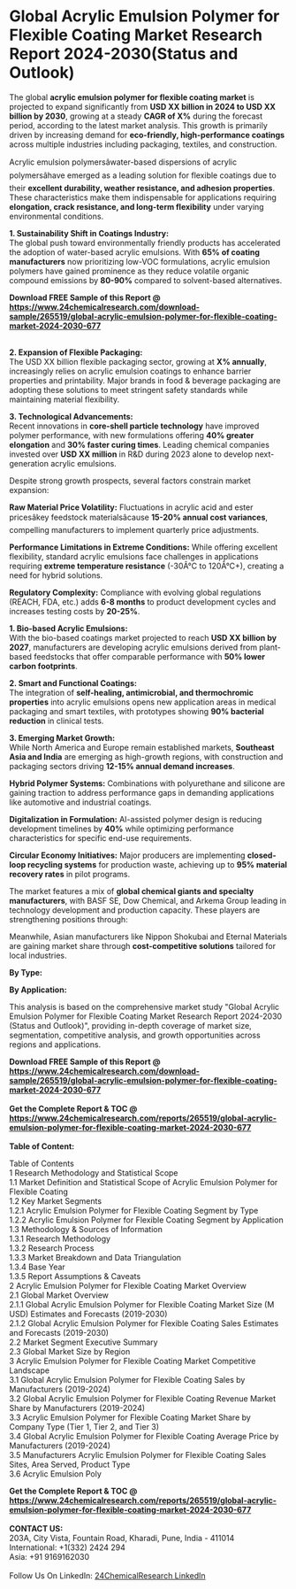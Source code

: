 <h1>Global Acrylic Emulsion Polymer for Flexible Coating Market Research Report 2024-2030(Status and Outlook)</h1><p>The global <strong>acrylic emulsion polymer for flexible coating market</strong> is projected to expand significantly from <strong>USD XX billion in 2024 to USD XX billion by 2030</strong>, growing at a steady <strong>CAGR of X%</strong> during the forecast period, according to the latest market analysis. This growth is primarily driven by increasing demand for <strong>eco-friendly, high-performance coatings</strong> across multiple industries including packaging, textiles, and construction.</p><p>Acrylic emulsion polymersâwater-based dispersions of acrylic polymersâhave emerged as a leading solution for flexible coatings due to their <strong>excellent durability, weather resistance, and adhesion properties</strong>. These characteristics make them indispensable for applications requiring <strong>elongation, crack resistance, and long-term flexibility</strong> under varying environmental conditions.</p><p><strong>1. Sustainability Shift in Coatings Industry:</strong><br>
The global push toward environmentally friendly products has accelerated the adoption of water-based acrylic emulsions. With <strong>65% of coating manufacturers</strong> now prioritizing low-VOC formulations, acrylic emulsion polymers have gained prominence as they reduce volatile organic compound emissions by <strong>80-90%</strong> compared to solvent-based alternatives.</p><div><b>Download FREE Sample of this Report @ 
            <a href="https://www.24chemicalresearch.com/download-sample/265519/global-acrylic-emulsion-polymer-for-flexible-coating-market-2024-2030-677">
            https://www.24chemicalresearch.com/download-sample/265519/global-acrylic-emulsion-polymer-for-flexible-coating-market-2024-2030-677</a></b></div><br><p><strong>2. Expansion of Flexible Packaging:</strong><br>
The USD XX billion flexible packaging sector, growing at <strong>X% annually</strong>, increasingly relies on acrylic emulsion coatings to enhance barrier properties and printability. Major brands in food &amp; beverage packaging are adopting these solutions to meet stringent safety standards while maintaining material flexibility.</p><p><strong>3. Technological Advancements:</strong><br>
Recent innovations in <strong>core-shell particle technology</strong> have improved polymer performance, with new formulations offering <strong>40% greater elongation</strong> and <strong>30% faster curing times</strong>. Leading chemical companies invested over <strong>USD XX million</strong> in R&amp;D during 2023 alone to develop next-generation acrylic emulsions.</p><p>Despite strong growth prospects, several factors constrain market expansion:</p><p><strong>Raw Material Price Volatility:</strong> Fluctuations in acrylic acid and ester pricesâkey feedstock materialsâcause <strong>15-20% annual cost variances</strong>, compelling manufacturers to implement quarterly price adjustments.</p><p><strong>Performance Limitations in Extreme Conditions:</strong> While offering excellent flexibility, standard acrylic emulsions face challenges in applications requiring <strong>extreme temperature resistance</strong> (-30Â°C to 120Â°C+), creating a need for hybrid solutions.</p><p><strong>Regulatory Complexity:</strong> Compliance with evolving global regulations (REACH, FDA, etc.) adds <strong>6-8 months</strong> to product development cycles and increases testing costs by <strong>20-25%</strong>.</p><p><strong>1. Bio-based Acrylic Emulsions:</strong><br>
With the bio-based coatings market projected to reach <strong>USD XX billion by 2027</strong>, manufacturers are developing acrylic emulsions derived from plant-based feedstocks that offer comparable performance with <strong>50% lower carbon footprints</strong>.</p><p><strong>2. Smart and Functional Coatings:</strong><br>
The integration of <strong>self-healing, antimicrobial, and thermochromic properties</strong> into acrylic emulsions opens new application areas in medical packaging and smart textiles, with prototypes showing <strong>90% bacterial reduction</strong> in clinical tests.</p><p><strong>3. Emerging Market Growth:</strong><br>
While North America and Europe remain established markets, <strong>Southeast Asia and India</strong> are emerging as high-growth regions, with construction and packaging sectors driving <strong>12-15% annual demand increases</strong>.</p><p><strong>Hybrid Polymer Systems:</strong> Combinations with polyurethane and silicone are gaining traction to address performance gaps in demanding applications like automotive and industrial coatings.</p><p><strong>Digitalization in Formulation:</strong> AI-assisted polymer design is reducing development timelines by <strong>40%</strong> while optimizing performance characteristics for specific end-use requirements.</p><p><strong>Circular Economy Initiatives:</strong> Major producers are implementing <strong>closed-loop recycling systems</strong> for production waste, achieving up to <strong>95% material recovery rates</strong> in pilot programs.</p><p>The market features a mix of <strong>global chemical giants and specialty manufacturers</strong>, with BASF SE, Dow Chemical, and Arkema Group leading in technology development and production capacity. These players are strengthening positions through:</p><p>Meanwhile, Asian manufacturers like Nippon Shokubai and Eternal Materials are gaining market share through <strong>cost-competitive solutions</strong> tailored for local industries.</p><p><strong>By Type:</strong></p><p><strong>By Application:</strong></p><p>This analysis is based on the comprehensive market study "Global Acrylic Emulsion Polymer for Flexible Coating Market Research Report 2024-2030 (Status and Outlook)", providing in-depth coverage of market size, segmentation, competitive analysis, and growth opportunities across regions and applications.</p><div><b>Download FREE Sample of this Report @ 
            <a href="https://www.24chemicalresearch.com/download-sample/265519/global-acrylic-emulsion-polymer-for-flexible-coating-market-2024-2030-677">
            https://www.24chemicalresearch.com/download-sample/265519/global-acrylic-emulsion-polymer-for-flexible-coating-market-2024-2030-677</a></b></div><br><div><b>Get the Complete Report & TOC @ 
            <a href="https://www.24chemicalresearch.com/reports/265519/global-acrylic-emulsion-polymer-for-flexible-coating-market-2024-2030-677">
            https://www.24chemicalresearch.com/reports/265519/global-acrylic-emulsion-polymer-for-flexible-coating-market-2024-2030-677</a></b></div><br>
            <b>Table of Content:</b><p>Table of Contents<br />
1 Research Methodology and Statistical Scope<br />
1.1 Market Definition and Statistical Scope of Acrylic Emulsion Polymer for Flexible Coating<br />
1.2 Key Market Segments<br />
1.2.1 Acrylic Emulsion Polymer for Flexible Coating Segment by Type<br />
1.2.2 Acrylic Emulsion Polymer for Flexible Coating Segment by Application<br />
1.3 Methodology & Sources of Information<br />
1.3.1 Research Methodology<br />
1.3.2 Research Process<br />
1.3.3 Market Breakdown and Data Triangulation<br />
1.3.4 Base Year<br />
1.3.5 Report Assumptions & Caveats<br />
2 Acrylic Emulsion Polymer for Flexible Coating Market Overview<br />
2.1 Global Market Overview<br />
2.1.1 Global Acrylic Emulsion Polymer for Flexible Coating Market Size (M USD) Estimates and Forecasts (2019-2030)<br />
2.1.2 Global Acrylic Emulsion Polymer for Flexible Coating Sales Estimates and Forecasts (2019-2030)<br />
2.2 Market Segment Executive Summary<br />
2.3 Global Market Size by Region<br />
3 Acrylic Emulsion Polymer for Flexible Coating Market Competitive Landscape<br />
3.1 Global Acrylic Emulsion Polymer for Flexible Coating Sales by Manufacturers (2019-2024)<br />
3.2 Global Acrylic Emulsion Polymer for Flexible Coating Revenue Market Share by Manufacturers (2019-2024)<br />
3.3 Acrylic Emulsion Polymer for Flexible Coating Market Share by Company Type (Tier 1, Tier 2, and Tier 3)<br />
3.4 Global Acrylic Emulsion Polymer for Flexible Coating Average Price by Manufacturers (2019-2024)<br />
3.5 Manufacturers Acrylic Emulsion Polymer for Flexible Coating Sales Sites, Area Served, Product Type<br />
3.6 Acrylic Emulsion Poly</p><div><b>Get the Complete Report & TOC @ 
            <a href="https://www.24chemicalresearch.com/reports/265519/global-acrylic-emulsion-polymer-for-flexible-coating-market-2024-2030-677">
            https://www.24chemicalresearch.com/reports/265519/global-acrylic-emulsion-polymer-for-flexible-coating-market-2024-2030-677</a></b></div><br><b>CONTACT US:</b><br>
            203A, City Vista, Fountain Road, Kharadi, Pune, India - 411014<br>
            International: +1(332) 2424 294<br>
            Asia: +91 9169162030 <br><br>
            Follow Us On LinkedIn: <a href="https://www.linkedin.com/company/24chemicalresearch/">24ChemicalResearch LinkedIn</a>